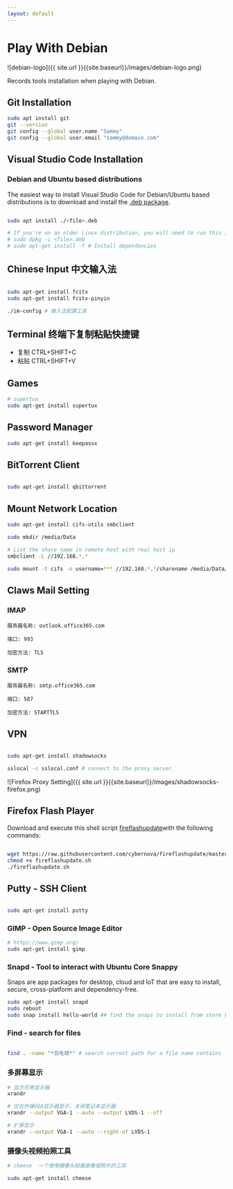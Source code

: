 ```yaml
---
layout: default
---
```


# Play With Debian

![debian-logo]({{ site.url }}{{site.baseurl}}/images/debian-logo.png)

Records tools installation when playing with Debian.

## Git Installation

```sh
sudo apt install git
git --version
git config --global user.name "Sammy"
git config --global user.email "sammy@domain.com"


```

## Visual Studio Code Installation

### Debian and Ubuntu based distributions

The easiest way to install Visual Studio Code for Debian/Ubuntu based distributions is to download and install the [.deb package](https://code.visualstudio.com/).

```sh

sudo apt install ./<file>.deb

# If you're on an older Linux distribution, you will need to run this instead:
# sudo dpkg -i <file>.deb
# sudo apt-get install -f # Install dependencies

```

## Chinese Input 中文输入法

```sh

sudo apt-get install fcitx
sudo apt-get install fcitx-pinyin

./im-config # 输入法配置工具
```

## Terminal 终端下复制粘贴快捷键

- 复制 CTRL+SHIFT+C
- 粘贴 CTRL+SHIFT+V

## Games

```sh
# supertux
sudo apt-get install supertux

```

## Password Manager

```sh
sudo apt-get install keepassx

```

## BitTorrent Client

```sh

sudo apt-get install qbittorrent
```

## Mount Network Location

```sh
sudo apt-get install cifs-utils smbclient

sudo mkdir /media/Data

# List the share name in remote host with real host ip
smbclient -L //192.168.*.*

sudo mount -t cifs -o username=*** //192.168.*.*/sharename /media/Data/

```
## Claws Mail Setting

### IMAP

```
服务器名称: outlook.office365.com

端口: 993

加密方法: TLS

```

### SMTP

```
服务器名称: smtp.office365.com

端口: 587

加密方法: STARTTLS

```

## VPN

```sh

sudo apt-get install shadowsocks

sslocal -c sslocal.conf # connect to the proxy server.

```

![Firefox Proxy Setting]({{ site.url }}{{site.baseurl}}/images/shadowsocks-firefox.png)

## Firefox Flash Player

Download and execute this shell script [fireflashupdate](https://github.com/cybernova/fireflashupdate)with the following commands:

```sh

wget https://raw.githubusercontent.com/cybernova/fireflashupdate/master/fireflashupdate.sh
chmod +x fireflashupdate.sh
./fireflashupdate.sh

```

## Putty - SSH Client

```sh

sudo apt-get install putty

```

### GIMP - Open Source Image Editor

```sh
# https://www.gimp.org/
sudo apt-get install gimp

```

### Snapd - Tool to interact with Ubuntu Core Snappy

Snaps are app packages for desktop, cloud and IoT that are easy to install, secure, cross-platform and dependency-free.

```sh
sudo apt-get install snapd
sudo reboot
sudo snap install hello-world ## find the snaps to install from store https://snapcraft.io/store
```

### Find - search for files

```sh

find . -name "*羽毛球*" # search current path for a file name contains '羽毛球'


```


### 多屏幕显示

```sh
# 显示可用显示器
xrandr

# 仅在外接VGA显示器显示，关闭笔记本显示器
xrandr --output VGA-1 --auto --output LVDS-1 --off

# 扩屏显示
xrandr --output VGA-1 --auto --right-of LVDS-1

```

### 摄像头视频拍照工具

```sh
# cheese  一个使用摄像头拍摄录像或照片的工具

sudo apt-get install cheese

```

